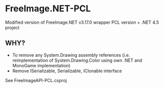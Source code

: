 # FreeImage.NET-PCL

Modified version of FreeImage.NET v3.17.0 wrapper PCL version + .NET 4.5 project

## WHY?
 - To remove any System.Drawing assembly references (i.e. reimplementation of System.Drawing.Color using own .NET and MonoGame implementation)  
 - Remove ISerializable, Serializable, IClonable interface

See FreeImageAPI-PCL.csproj